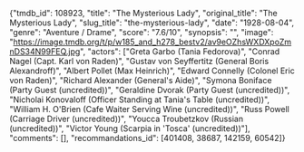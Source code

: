 {"tmdb_id": 108923, "title": "The Mysterious Lady", "original_title": "The Mysterious Lady", "slug_title": "the-mysterious-lady", "date": "1928-08-04", "genre": "Aventure / Drame", "score": "7.6/10", "synopsis": "", "image": "https://image.tmdb.org/t/p/w185_and_h278_bestv2/av9eOZhsWXDXpoZmnDS34N99FEQ.jpg", "actors": ["Greta Garbo (Tania Fedorova)", "Conrad Nagel (Capt. Karl von Raden)", "Gustav von Seyffertitz (General Boris Alexandroff)", "Albert Pollet (Max Heinrich)", "Edward Connelly (Colonel Eric von Raden)", "Richard Alexander (General's Aide)", "Symona Boniface (Party Guest (uncredited))", "Geraldine Dvorak (Party Guest (uncredited))", "Nicholai Konovaloff (Officer Standing at Tania's Table (uncredited))", "William H. O'Brien (Cafe Waiter Serving Wine (uncredited))", "Russ Powell (Carriage Driver (uncredited))", "Youcca Troubetzkov (Russian (uncredited))", "Victor Young (Scarpia in 'Tosca' (uncredited))"], "comments": [], "recommandations_id": [401408, 38687, 142159, 60542]}